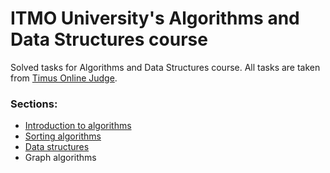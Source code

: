 # ITMO University's Algorithms and Data Structures course
Solved tasks for Algorithms and Data Structures course. All tasks are taken from [Timus Online Judge](https://acm.timus.ru/?locale=en).

### Sections:
* [Introduction to algorithms](https://github.com/ilyaryabikin/IFMO_Algorithms_and_Data_Structures/tree/master/introduction)
* [Sorting algorithms](https://github.com/ilyaryabikin/ITMO_Algorithms_and_Data_Structures/tree/master/sorting)
* [Data structures](https://github.com/ilyaryabikin/ITMO_Algorithms_and_Data_Structures/tree/master/data_structures)
* Graph algorithms
